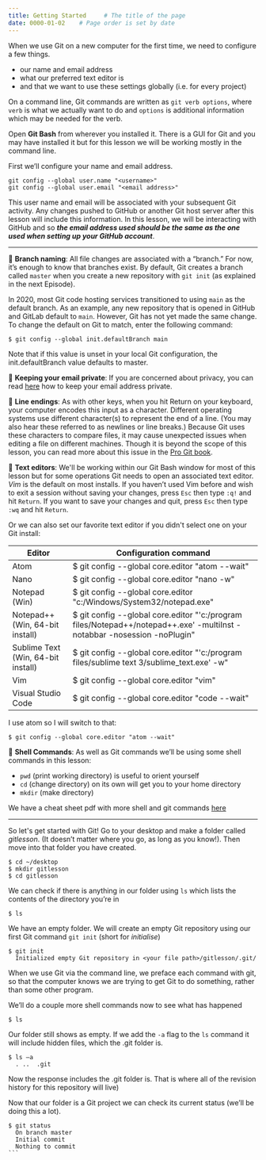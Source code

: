 ```yaml
---
title: Getting Started     # The title of the page
date: 0000-01-02    # Page order is set by date
---
```


When we use Git on a new computer for the first time, we need to configure a few things.
* our name and email address
* what our preferred text editor is
* and that we want to use these settings globally (i.e. for every project)

On a command line, Git commands are written as `git verb options`, where `verb` is what we actually want to do and `options` is additional  information which may be needed for the verb.

Open __Git Bash__ from wherever you installed it. There is a GUI for Git and you may have installed it but for this lesson we will be working mostly in the command line.

First we’ll configure your name and email address.
```
git config --global user.name "<username>"
git config --global user.email "<email address>"
```

This user name and email will be associated with your subsequent Git activity. Any changes pushed to GitHub or another Git host server after this lesson will include this information. In this lesson, we will be interacting with GitHub and so __*the email address used should be the same as the one used when setting up your GitHub account*__.

---
📌 __Branch naming__: All file changes are associated with a “branch.” For now, it’s enough to know that branches exist. By default, Git creates a branch called `master` when you create a new repository with `git init` (as explained in the next Episode).

In 2020, most Git code hosting services transitioned to using `main` as the default branch. As an example, any new repository that is opened in GitHub and GitLab default to `main`. However, Git has not yet made the same change. To change the default on Git to match, enter the following command:

```
$ git config --global init.defaultBranch main
```

Note that if this value is unset in your local Git configuration, the init.defaultBranch value defaults to master.

📌 __Keeping your email private__: If you are concerned about privacy, you can read [here](https://github.blog/2017-04-11-private-emails-now-more-private/) how to keep your email address private.

📌 __Line endings__: As with other keys, when you hit Return on your keyboard, your computer encodes this input as a character. Different operating systems use different character(s) to represent the end of a line. (You may also hear these referred to as newlines or line breaks.) Because Git uses these characters to compare files, it may cause unexpected issues when editing a file on different machines. Though it is beyond the scope of this lesson, you can read more about this issue in the [Pro Git book](https://www.git-scm.com/book/en/v2/Customizing-Git-Git-Configuration#_core_autocrlf).


📌 __Text editors__: We'll be working within our Git Bash window for most of this lesson but for some operations Git needs to open an associated text editor. _Vim_ is the default on most installs. If you haven’t used Vim before and wish to exit a session without saving your changes, press `Esc` then type `:q!` and hit `Return`. If you want to save your changes and quit, press `Esc` then type `:wq` and hit `Return`.

Or we can also set our favorite text editor if you didn't select one on your Git install:

| __Editor__                         | __Configuration command__                                                                                                |
|------------------------------------|--------------------------------------------------------------------------------------------------------------------------|
| Atom                               | $ git config --global core.editor "atom --wait"                                                                          |
| Nano                               | $ git config --global core.editor "nano -w"                                                                              |
| Notepad (Win)	                     | $ git config --global core.editor "c:/Windows/System32/notepad.exe"                                                      |
| Notepad++ (Win, 64-bit install)    | $ git config --global core.editor "'c:/program files/Notepad++/notepad++.exe' -multiInst -notabbar -nosession -noPlugin" |
| Sublime Text (Win, 64-bit install) | $ git config --global core.editor "'c:/program files/sublime text 3/sublime_text.exe' -w"                                |
| Vim                                | $ git config --global core.editor "vim"                                                                                  |
| Visual Studio Code                 | $ git config --global core.editor "code --wait"                                                                          |

I use atom so I will switch to that:
```
$ git config --global core.editor "atom --wait"
```

📌 __Shell Commands__: As well as Git commands we’ll be using some shell commands in this lesson:
* `pwd` (print working directory) is useful to orient yourself
* `cd` (change directory) on its own will get you to your home directory
* `mkdir` (make directory)

We have a cheat sheet pdf with more shell and git commands [here](./assets/documents/gitcheatsheet.pdf)

---

So let's get started with Git! Go to your desktop and make a folder called _gitlesson_. (It doesn’t matter where you go, as long as you know!). Then move into that folder you have created.
```
$ cd ~/desktop
$ mkdir gitlesson
$ cd gitlesson
```

We can check if there is anything in our folder using `ls` which lists the contents of the directory you’re in
```
$ ls
```

We have an empty folder.  We will create an empty Git repository using our first Git command `git init` (short for _initialise_)
```
$ git init
  Initialized empty Git repository in <your file path>/gitlesson/.git/
```

When we use Git via the command line, we preface each command with git, so that the computer knows we are trying to get Git to do something, rather than some other program.

We’ll do a couple more shell commands now to see what has happened

```
$ ls 			
```
Our folder still shows as empty. If we add the `-a` flag to the `ls` command it will include hidden files, which the .git folder is.
```
$ ls –a
  .	..	.git
```
Now the response includes the .git folder is. That is where all of the revision history for this repository will live)

Now that our folder is a Git project we can check its current status (we’ll be doing this a lot).
```
$ git status
  On branch master
  Initial commit
  Nothing to commit
``` 
